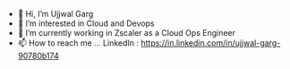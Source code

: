 - 👋 Hi, I’m Ujjwal Garg
- 👀 I’m interested in Cloud and Devops
- 🌱 I’m currently working in Zscaler as a Cloud Ops Engineer
- 📫 How to reach me ...
      LinkedIn : https://in.linkedin.com/in/ujjwal-garg-90780b174

<!---
gargujjwal74/gargujjwal74 is a ✨ special ✨ repository because its `README.md` (this file) appears on your GitHub profile.
You can click the Preview link to take a look at your changes.
--->
